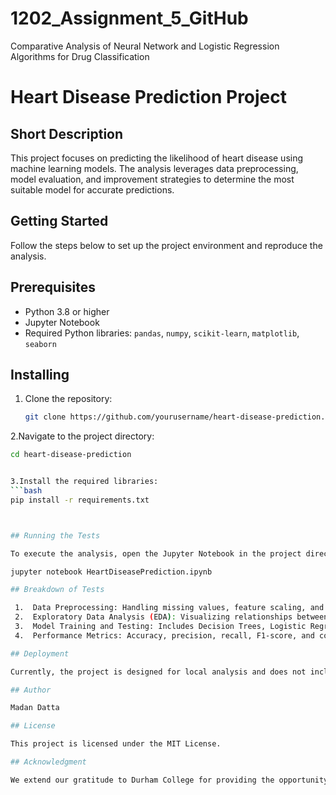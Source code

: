 # 1202_Assignment_5_GitHub
Comparative Analysis of Neural Network and Logistic Regression Algorithms for Drug Classification

# Heart Disease Prediction Project

## Short Description
This project focuses on predicting the likelihood of heart disease using machine learning models. The analysis leverages data preprocessing, model evaluation, and improvement strategies to determine the most suitable model for accurate predictions.

## Getting Started
Follow the steps below to set up the project environment and reproduce the analysis.

## Prerequisites
- Python 3.8 or higher
- Jupyter Notebook
- Required Python libraries: `pandas`, `numpy`, `scikit-learn`, `matplotlib`, `seaborn`

## Installing

1. Clone the repository:
   ```bash
   git clone https://github.com/yourusername/heart-disease-prediction.git

2.Navigate to the project directory:
   ```bash
cd heart-disease-prediction


3.Install the required libraries:
   ```bash
pip install -r requirements.txt



## Running the Tests

To execute the analysis, open the Jupyter Notebook in the project directory:

jupyter notebook HeartDiseasePrediction.ipynb

## Breakdown of Tests

	1.	Data Preprocessing: Handling missing values, feature scaling, and encoding.
	2.	Exploratory Data Analysis (EDA): Visualizing relationships between variables.
	3.	Model Training and Testing: Includes Decision Trees, Logistic Regression, KNN, MLP, and SVM.
	4.	Performance Metrics: Accuracy, precision, recall, F1-score, and confusion matrices.

## Deployment

Currently, the project is designed for local analysis and does not include a deployment component. Future work includes deploying the model via Flask or Django.

## Author

Madan Datta

## License

This project is licensed under the MIT License.

## Acknowledgment

We extend our gratitude to Durham College for providing the opportunity and resources for this project.

